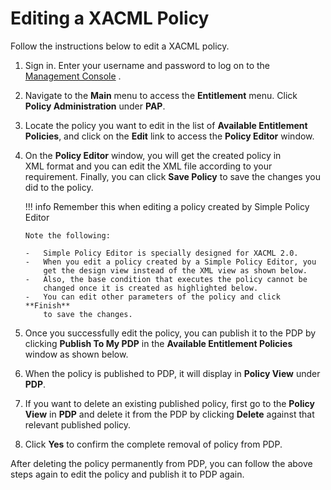 # Editing a XACML Policy

Follow the instructions below to edit a XACML policy.

1.  Sign in. Enter your username and password to log on to the
    [Management Console]({{base_path}}/deploy/get-started/get-started-with-the-management-console/)
    .
2.  Navigate to the **Main** menu to access the **Entitlement** menu.
    Click **Policy Administration** under **PAP**.

3.  Locate the policy you want to edit in the list of **Available
    Entitlement Policies**, and click on the **Edit** link to access
    the **Policy Editor** window.  
4.  On the **Policy Editor** window, you will get the created policy in
    XML format and you can edit the XML file according to your
    requirement. Finally, you can click **Save Policy** to save the
    changes you did to the policy.  

    !!! info
		Remember this when editing a policy created by Simple Policy Editor

		Note the following:

		-   Simple Policy Editor is specially designed for XACML 2.0.
		-   When you edit a policy created by a Simple Policy Editor, you
			get the design view instead of the XML view as shown below.
		-   Also, the base condition that executes the policy cannot be
			changed once it is created as highlighted below.
		-   You can edit other parameters of the policy and click **Finish**
			to save the changes.


5.  Once you successfully edit the policy, you can publish it to the PDP
    by clicking **Publish To My PDP** in the **Available Entitlement
    Policies** window as shown below.  
6.  When the policy is published to PDP, it will display in **Policy
    View** under **PDP**.
7.  If you want to delete an existing published policy, first go to the
    **Policy View** in **PDP** and delete it from the PDP by clicking
    **Delete** against that relevant published policy.  
8.  Click **Yes** to confirm the complete removal of policy from PDP.  

After deleting the policy permanently from PDP, you can follow the above
steps again to edit the policy and publish it to PDP again.